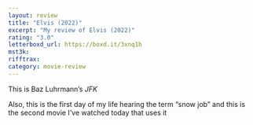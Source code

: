 ```yaml
---
layout: review
title: "Elvis (2022)"
excerpt: "My review of Elvis (2022)"
rating: "3.0"
letterboxd_url: https://boxd.it/3xnq1h
mst3k:
rifftrax:
category: movie-review
---
```


This is Baz Luhrmann’s <i>JFK</i>

Also, this is the first day of my life hearing the term “snow job” and this is the second movie I’ve watched today that uses it
